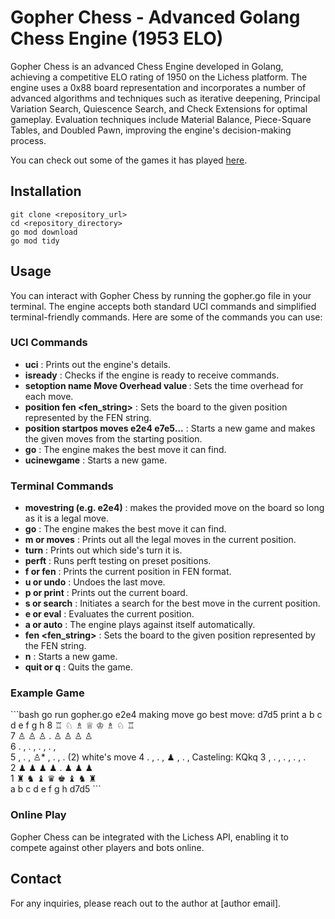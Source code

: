 # Gopher Chess - Advanced Golang Chess Engine (1953 ELO)



Gopher Chess is an advanced Chess Engine developed in Golang, achieving a competitive ELO rating of 1950 on the Lichess platform. The engine uses a 0x88 board representation and incorporates a number of advanced algorithms and techniques such as iterative deepening, Principal Variation Search, Quiescence Search, and Check Extensions for optimal gameplay. Evaluation techniques include Material Balance, Piece-Square Tables, and Doubled Pawn, improving the engine's decision-making process.

You can check out some of the games it has played [here](https://lichess.org/@/gopher307/search?perf=6).

## Installation

```
git clone <repository_url>
cd <repository_directory>
go mod download
go mod tidy
```

## Usage

You can interact with Gopher Chess by running the gopher.go file in your terminal. The engine accepts both standard UCI commands and simplified terminal-friendly commands. Here are some of the commands you can use:

### UCI Commands

- **uci** : Prints out the engine's details.
- **isready** : Checks if the engine is ready to receive commands.
- **setoption name Move Overhead value <ms>** : Sets the time overhead for each move.
- **position fen <fen_string>** : Sets the board to the given position represented by the FEN string.
- **position startpos moves e2e4 e7e5...** : Starts a new game and makes the given moves from the starting position.
- **go** : The engine makes the best move it can find.
- **ucinewgame** : Starts a new game.

### Terminal Commands

- **movestring (e.g. e2e4)** : makes the provided move on the board so long as it is a legal move.
- **go** : The engine makes the best move it can find.
- **m or moves** : Prints out all the legal moves in the current position.
- **turn** : Prints out which side's turn it is.
- **perft** : Runs perft testing on preset positions.
- **f or fen** : Prints the current position in FEN format.
- **u or undo** : Undoes the last move.
- **p or print** : Prints out the current board.
- **s or search** : Initiates a search for the best move in the current position.
- **e or eval** : Evaluates the current position.
- **a or auto** : The engine plays against itself automatically.
- **fen <fen_string>** : Sets the board to the given position represented by the FEN string.
- **n** : Starts a new game.
- **quit or q** : Quits the game.

### Example Game

\```bash
go run gopher.go
e2e4
making move
go
best move: d7d5
print
a  b  c  d  e  f  g  h
8  ♖  ♘  ♗  ♕  ♔  ♗  ♘  ♖  
7  ♙  ♙  ♙  .  ♙  ♙  ♙  ♙  
6  .  ,  .  ,  .  ,  .  ,  
5  ,  .  ,  ♙* ,  .  ,  .       (2) white's move
4  .  ,  .  ,  ♟  ,  .  ,       Casteling: KQkq
3  ,  .  ,  .  ,  .  ,  .  
2  ♟  ♟  ♟  ♟  .  ♟  ♟  ♟  
1  ♜  ♞  ♝  ♛  ♚  ♝  ♞  ♜  
a  b  c  d  e  f  g  h       d7d5
\```

### Online Play

Gopher Chess can be integrated with the Lichess API, enabling it to compete against other players and bots online. 

## Contact

For any inquiries, please reach out to the author at [author email].
